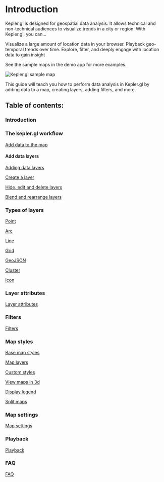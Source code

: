 # Introduction

Kepler.gl is designed for geospatial data analysis. It allows technical and non-technical audiences to visualize trends in a city or region. With Kepler.gl, you can…

Visualize a large amount of location data in your browser.
Playback geo-temporal trends over time.
Explore, filter, and deeply engage with location data to gain insight

See the sample maps in the demo app for more examples. 

![Kepler.gl sample map](https://d1a3f4spazzrp4.cloudfront.net/kepler.gl/documentation/image11.png "Kepler.gl sample map")

This guide will teach you how to perform data analysis in Kepler.gl by adding data to a map, creating layers, adding filters, and more.

## Table of contents:

### Introduction

### The kepler.gl workflow

[Add data to the map](./b-kepler-gl-workflow/a-add-data-to-the-map.md)

#### Add data layers

[Adding data layers](./b-kepler-gl-workflow/b-add-data-layers/a-adding-data-layers.md)

[Create a layer](./b-kepler-gl-workflow/b-add-data-layers/b-create-a-layer.md)

[Hide, edit and delete layers](./b-kepler-gl-workflow/b-add-data-layers/c-hide-edit-and-delete-layers.md)

[Blend and rearrange layers](./b-kepler-gl-workflow/b-add-data-layers/d-blend-and-rearrange-layers.md)

### Types of layers

[Point](./c-types-of-layers/a-point.md)

[Arc](./c-types-of-layers/b-arc.md)

[Line](./c-types-of-layers/c-line.md)

[Grid](./c-types-of-layers/d-grid.md)

[GeoJSON](./c-types-of-layers/e-geojson.md)

[Cluster](./c-types-of-layers/f-cluster.md)

[Icon](./c-types-of-layers/g-icon.md)

### Layer attributes

[Layer attributes](./d-layer-attributes.md)

### Filters

[Filters](./e-filters.md)

### Map styles

[Base map styles](./f-map-styles/1-base-map-styles.md)

[Map layers](./f-map-styles/2-map-layers.md)

[Custom styles](./f-map-styles/3-custom-styles.md)

[View maps in 3d](./f-map-styles/4-view-maps-in-3d.md)

[Display legend](./f-map-styles/5-display-legend.md)

[Split maps](./f-map-styles/6-split-maps.md)

### Map settings

[Map settings](./g-map-settings.md)

### Playback

[Playback](./h-playback.md)

### FAQ

[FAQ](./i-FAQ.md)
